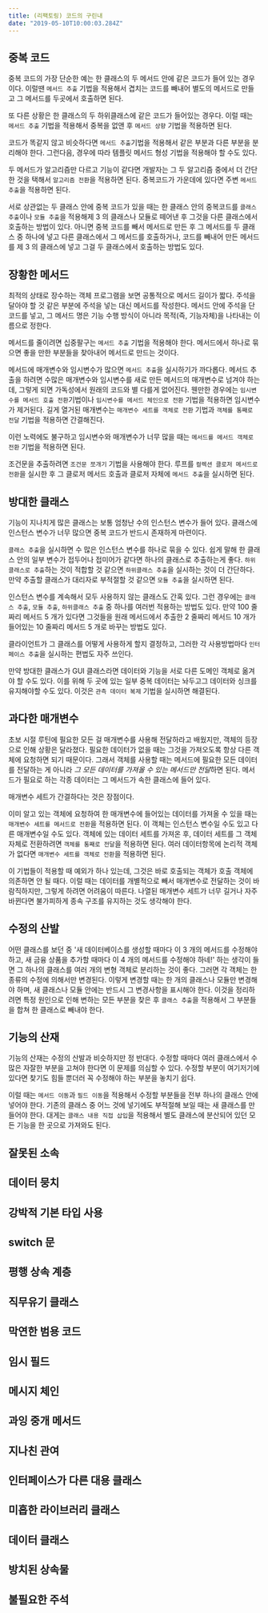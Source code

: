 ```yaml
---
title: (리팩토링) 코드의 구린내
date: "2019-05-10T10:00:03.284Z"
---
```


## 중복 코드

중복 코드의 가장 단순한 예는 한 클래스의 두 메서드 안에 같은 코드가 들어 있는 경우 이다.
이럴땐 `메서드 추출` 기법을 적용해서 겹치는 코드를 빼내어 별도의 메서드로 만들고 그 메서드를 두곳에서 호출하면 된다.

또 다른 상황은 한 클래스의 두 하위클래스에 같은 코드가 들어있는 경우다.
이럴 때는 `메서드 추출` 기법을 적용해서 중복을 없앤 후 `메서드 상향` 기법을 적용하면 된다.

코드가 똑같지 않고 비슷하다면 `메서드 추출`기법을 적용해서 같은 부분과 다른 부분을 분리해야 한다.
그런다음, 경우에 따라 템플릿 메서드 형성 기법을 적용해야 할 수도 있다.

두 메서드가 알고리즘만 다르고 기능이 같다면 개발자는 그 두 알고리즘 중에서 더 간단한 것을 택해서 `알고리즘 전환`을 적용하면 된다.
중복코드가 가운데에 있다면 주변 `메서드 추출`을 적용하면 된다.

서로 상관없는 두 클래스 안에 중복 코드가 있을 때는 한 클래스 안의 중복코드를 `클래스 추출`이나 `모듈 추출`을 적용해제 3 의 클래스나 모듈로 떼어낸 후 그것을 다른 클래스에서 호출하는 방법이 있다. 아니면 중복 코드를 빼서 메서드로 만든 후 그 메서드를 두 클래스 중 하나에 넣고 다른 클래스에서 그 메서드를 호출하거나, 코드를 빼내어 만든 메서드를 제 3 의 클래스에 넣고 그걸 두 클래스에서 호출하는 방법도 있다.

## 장황한 메서드

최적의 상태로 장수하는 객체 프로그램을 보면 공통적으로 메서드 길이가 짧다.
주석을 달아야 할 것 같은 부분에 주석을 넣는 대신 메서드를 작성한다. 메서드 안에 주석을 단 코드를 넣고, 그 메서드 명은 기능 수행 방식이 아니라 목적(즉, 기능자체)을 나타내는 이름으로 정한다.

메서드를 줄이려면 십중팔구는 `메서드 추출` 기법을 적용해야 한다. 메서드에서 하나로 묶으면 좋을 만한 부분들을 찾아내어 메서드로 만드는 것이다.

메서드에 매개변수와 임시변수가 많으면 `메서드 추출`을 실시하기가 까다롭다.
메서드 추출을 하려면 수많은 매개변수와 임시변수를 새로 만든 메서드의 매개변수로 넘겨야 하는데, 그렇게 되면 가독성에서 원래의 코드와 별 다를게 없어진다. 웬만한 경우에는 `임시변수를 메서드 호출 전환`기법이나 `임시변수를 메서드 체인으로 전환` 기법을 적용하면 임시변수가 제거된다.
길게 열거된 매개변수는 `매개변수 세트를 객체로 전환` 기법과 `객체를 통째로 전달` 기법을 적용하면 간결해진다.

이런 노력에도 불구하고 임시변수와 매개변수가 너무 많을 때는 `메서드를 메서드 객체로 전환` 기법을 적용하면 된다.

조건문을 추출하려면 `조건문 쪼개기` 기법을 사용해야 한다.
루프를 `컬렉션 클로저 메서드로 전환`을 실시한 후 그 클로저 메서드 호출과 클로저 자체에 `메서드 추출`을 실시하면 된다.

## 방대한 클래스

기능이 지나치게 많은 클래스는 보통 엄청난 수의 인스턴스 변수가 들어 있다.
클래스에 인스턴스 변수가 너무 많으면 중복 코드가 반드시 존재하게 마련이다.

`클래스 추출`을 실시하면 수 많은 인스턴스 변수를 하나로 묶을 수 있다. 쉽게 말해 한 클래스 안의 일부 변수가 접두어나 접미어가 같다면 하나의 클래스로 추출하는게 좋다. `하위클래스로 추출`하는 것이 적합할 것 같으면 `하위클래스 추출`을 실시하는 것이 더 간단하다.
만약 추출할 클래스가 대리자로 부적절할 것 같으면 `모듈 추출`을 실시하면 된다.

인스턴스 변수를 계속해서 모두 사용하지 않는 클래스도 간혹 있다. 그런 경우에는 `클래스 추출`, `모듈 추출`, `하위클래스 추출` 중 하나를 여러번 적용하는 방법도 있다.
만약 100 줄짜리 메서드 5 개가 있다면 그것들을 원래 메서드에서 추출한 2 줄짜리 메서드 10 개가 들어있는 10 줄짜리 메서드 5 개로 바꾸는 방법도 있다.

클라이언트가 그 클래스를 어떻게 사용하게 할지 결정하고, 그러한 각 사용방법마다 `인터페이스 추출`을 실시하는 편법도 자주 쓰인다.

만약 방대한 클래스가 GUI 클래스라면 데이터와 기능을 서로 다른 도메인 객체로 옮겨야 할 수도 있다. 이를 위해 두 곳에 있는 일부 중복 데이터는 놔두고그 데이터와 싱크를 유지해야할 수도 있다. 이것은 `관측 데이터 복제` 기법을 실시하면 해결된다.

## 과다한 매개변수

초보 시절 루틴에 필요한 모든 걸 매개변수를 사용해 전달하라고 배웠지만, 객체의 등장으로 인해 상황은 달라졌다.
필요한 데이터가 없을 때는 그것을 가져오도록 항상 다른 객체에 요청하면 되기 때문이다. 그래서 객체를 사용할 때는 메서드에 필요한 모든 데이터를 전달하는 게 아니라 *그 모든 데이터를 가져올 수 있는 메서드만 전달*하면 된다. 메서드가 필요로 하는 각종 데이터는 그 메서드가 속한 클래스에 들어 있다.

매개변수 세트가 간결하다는 것은 장점이다.

이미 알고 있는 객체에 요청하여 한 매개변수에 들어있는 데이터를 가져올 수 있을 때는 `매개변수 세트를 메서드로 전환`을 적용하면 된다. 이 객체는 인스턴스 변수일 수도 있고 다른 매개변수일 수도 있다.
객체에 있는 데이터 세트를 가져온 후, 데이터 세트를 그 객체 자체로 전환하려면 `객체를 통째로 전달`을 적용하면 된다.
여러 데이터항목에 논리적 객체가 없다면 `매개변수 세트를 객체로 전환`을 적용하면 된다.

이 기법들이 적용할 때 예외가 하나 있는데, 그것은 바로 호출되는 객체가 호출 객체에 의존하면 안 될 때다. 이럴 때는 데이터를 개별적으로 빼서 매개변수로 전달하는 것이 바람직하지만, 그렇게 하려면 어려움이 따른다. 나열된 매개변수 세트가 너무 길거나 자주 바뀐다면 불가피하게 종속 구조를 유지하는 것도 생각해야 한다.

## 수정의 산발

어떤 클래스를 보던 중 '새 데이터베이스를 생성할 때마다 이 3 개의 메서드를 수정해야 하고, 새 금융 상품을 추가할 때마다 이 4 개의 메서드를 수정해야 하네!' 하는 생각이 들면 그 하나의 클래스를 여러 개의 변형 객체로 분리하는 것이 좋다. 그러면 각 객체는 한 종류의 수정에 의해서만 변경된다.
이렇게 변경할 때는 한 개의 클래스나 모듈만 변경해야 하며, 새 클래스나 모듈 안에는 반드시 그 변경사항을 표시해야 한다.
이것을 정리하려면 특정 원인으로 인해 변하는 모든 부분을 찾은 후 `클래스 추출`을 적용해서 그 부분들을 합쳐 한 클래스로 빼내야 한다.

## 기능의 산재

기능의 산재는 수정의 산발과 비슷하지만 정 반대다. 수정할 때마다 여러 클래스에서 수많은 자잘한 부분을 고쳐야 한다면 이 문제를 의심할 수 있다. 수정할 부분이 여기저기에 있다면 찾기도 힘들 뿐더러 꼭 수정해야 하는 부분을 놓치기 쉽다.

이럴 때는 `메서드 이동`과 `필드 이동`을 적용해서 수정할 부분들을 전부 하나의 클래스 안에 넣어야 한다.
기존의 클래스 중 어느 것에 넣기에도 부적절해 보일 때는 새 클래스를 만들어야 한다. 대게는 `클래스 내용 직접 삽입`을 적용해서 별도 클래스에 분산되어 있던 모든 기능을 한 곳으로 가져와도 된다.

## 잘못된 소속

## 데이터 뭉치

## 강박적 기본 타입 사용

## switch 문

## 평행 상속 계층

## 직무유기 클래스

## 막연한 범용 코드

## 임시 필드

## 메시지 체인

## 과잉 중개 메서드

## 지나친 관여

## 인터페이스가 다른 대용 클래스

## 미흡한 라이브러리 클래스

## 데이터 클래스

## 방치된 상속물

## 불필요한 주석

